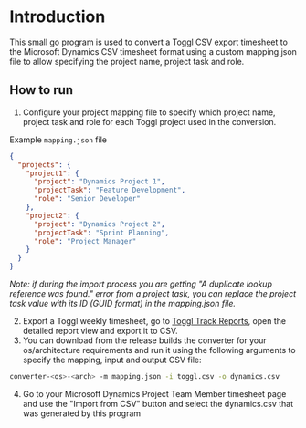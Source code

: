 # Introduction

This small go program is used to convert a Toggl CSV export timesheet to the
Microsoft Dynamics CSV timesheet format using a custom mapping.json file to
allow specifying the project name, project task and role.

## How to run

1. Configure your project mapping file to specify which project name, project
task and role for each Toggl project used in the conversion.

Example `mapping.json` file

```json
{
  "projects": {
    "project1": {
      "project": "Dynamics Project 1",
      "projectTask": "Feature Development",
      "role": "Senior Developer"
    },
    "project2": {
      "project": "Dynamics Project 2",
      "projectTask": "Sprint Planning",
      "role": "Project Manager"
    }
  }
}
```

_Note: if during the import process you are getting "A duplicate lookup reference was found." error from a project task, you can replace the project task value with its ID (GUID format) in the mapping.json file._

2. Export a Toggl weekly timesheet, go to [Toggl Track Reports](https://track.toggl.com/reports), open the detailed report view and export it to CSV.
3. You can download from the release builds the converter for your os/architecture requirements and run it using the following arguments to specify the mapping, input and output CSV file:

```bash
converter-<os>-<arch> -m mapping.json -i toggl.csv -o dynamics.csv
```

4. Go to your Microsoft Dynamics Project Team Member timesheet page and use the "Import from CSV" button and select the dynamics.csv that was generated by this program

